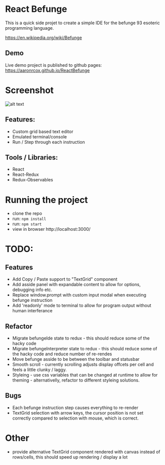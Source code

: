 # React Befunge
This is a quick side projet to create a simple IDE for the befunge 93 esoteric programming language.

https://en.wikipedia.org/wiki/Befunge

## Demo
Live demo project is published to github pages:<br/>https://aaronrcox.github.io/ReactBefunge 

# Screenshot
![alt text](./public/screenshots/screenshot01.png "Befunge IDE")


## Features:
 - Custom grid based text editor
 - Emulated terminal/console
 - Run / Step through each instruction

## Tools / Libraries:
 - React
 - React-Redux
 - Redux-Observables

 # Running the project
 - clone the repo
 - run: `npm install`
 - run: `npm start`
 - view in browser http://localhost:3000/


# TODO:

## Features
 - Add Copy / Paste support to "TextGrid" component
 - Add asside panel with expandable content to allow for options, debugging info etc.
 - Replace window.prompt with custom input modal when executing befunge instruction
 - Add 'readonly' mode to terminal to allow for program output without human interferance

 ## Refactor
 - Migrate befungeIde state to redux - this should reduce some of the hacky code
 - Migrate befungeInterpreter state to redux - this should reduce some of the hacky code and reduce number of re-rendes
 - Move befunge asside to be between the toolbar and statusbar
 - Smooth scroll - currently scrolling adjusts display offcets per cell and feels a little clunky / laggy.
 - Styleing - use css variables that can be changed at runtime to allow for theming - alternativelly, refactor to different styleing solutions.
 

 ## Bugs
 - Each befunge instruction step causes everything to re-render
 - TextGrid selection with arrow keys, the cursor position is not set correctly compared to selection with mouse, which is correct.

# Other
 - provide alternative TextGrid component rendered with canvas instead of rows/cells, this should speed up rendering / display a lot

 